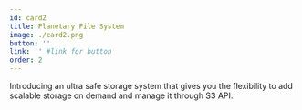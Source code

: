 ```yaml
---
id: card2
title: Planetary File System
image: ./card2.png
button: ''
link: '' #link for button
order: 2
---
```


Introducing an ultra safe storage system that gives you the flexibility to add scalable storage on demand and manage it through S3 API.
